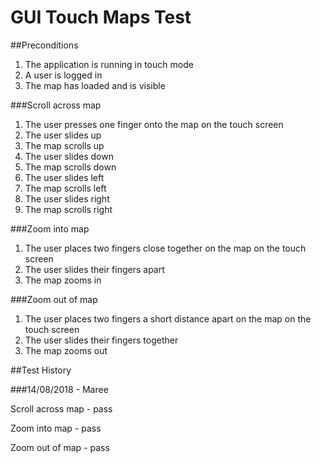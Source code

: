 # GUI Touch Maps Test

##Preconditions
1. The application is running in touch mode
2. A user is logged in
3. The map has loaded and is visible

###Scroll across map
1. The user presses one finger onto the map on the touch screen
2. The user slides up
3. The map scrolls up
4. The user slides down
5. The map scrolls down
6. The user slides left
7. The map scrolls left
8. The user slides right
9. The map scrolls right

###Zoom into map
1. The user places two fingers close together on the map on the touch screen
2. The user slides their fingers apart
3. The map zooms in

###Zoom out of map
1. The user places two fingers a short distance apart on the map on the touch screen
2. The user slides their fingers together
3. The map zooms out


##Test History

###14/08/2018 - Maree

Scroll across map - pass

Zoom into map - pass

Zoom out of map - pass


